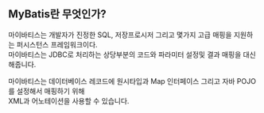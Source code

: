 ## MyBatis란 무엇인가?
마이바티스는 개발자가 진정한 SQL, 저장프로시저 그리고 몇가지 고급 매핑을 지원하는 퍼시스턴스 프레임워크이다.  
마이바티스는 JDBC로 처리하는 상당부분의 코드와 파라미터 설정및 결과 매핑을 대신해줍니다. 

마이바티스는 데이터베이스 레코드에 원시타입과 Map 인터페이스 그리고 자바 POJO를 설정해서 매핑하기 위해  
XML과 어노테이션을 사용할 수 있습니다.
